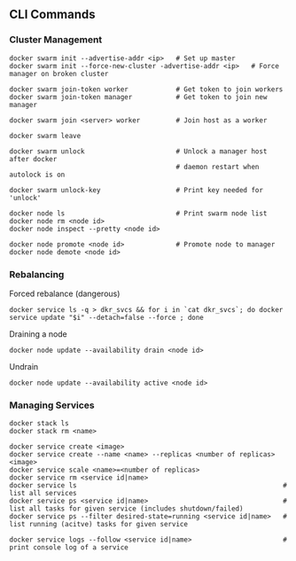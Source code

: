 ## CLI Commands

### Cluster Management

    docker swarm init --advertise-addr <ip>   # Set up master
    docker swarm init --force-new-cluster -advertise-addr <ip>   # Force manager on broken cluster
    
    docker swarm join-token worker            # Get token to join workers
    docker swarm join-token manager           # Get token to join new manager
    
    docker swarm join <server> worker         # Join host as a worker
    
    docker swarm leave
    
    docker swarm unlock                       # Unlock a manager host after docker 
                                              # daemon restart when autolock is on
                                              
    docker swarm unlock-key                   # Print key needed for 'unlock'
    
    docker node ls                            # Print swarm node list
    docker node rm <node id>
    docker node inspect --pretty <node id>
    
    docker node promote <node id>             # Promote node to manager
    docker node demote <node id>

### Rebalancing

Forced rebalance (dangerous)

    docker service ls -q > dkr_svcs && for i in `cat dkr_svcs`; do docker service update "$i" --detach=false --force ; done

Draining a node

    docker node update --availability drain <node id>
    
Undrain

    docker node update --availability active <node id>

### Managing Services

    docker stack ls
    docker stack rm <name>
    
    docker service create <image>
    docker service create --name <name> --replicas <number of replicas> <image>
    docker service scale <name>=<number of replicas>
    docker service rm <service id|name>
    docker service ls                                                    # list all services
    docker service ps <service id|name>                                  # list all tasks for given service (includes shutdown/failed)
    docker service ps --filter desired-state=running <service id|name>   # list running (acitve) tasks for given service
    
    docker service logs --follow <service id|name>                       # print console log of a service
